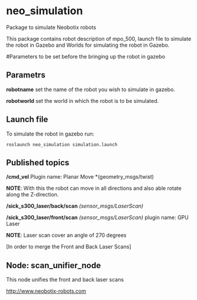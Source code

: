 # neo_simulation
Package to simulate Neobotix robots 

This package contains robot description of mpo_500, launch file to simulate the robot in Gazebo and Worlds for simulating the robot in Gazebo.


#Parameters to be set before the bringing up the robot in gazebo 

## Parametrs
**robotname**
set the name of the robot you wish to simulate in gazebo.

**robotworld**
set the world in which the robot is to be simulated.

## Launch file

To simulate the robot in gazebo run:

`roslaunch neo_simulation simulation.launch`


## Published topics

**/cmd_vel**
Plugin name: Planar Move *(geometry_msgs/twist)

__NOTE__: With this the robot can move in all directions and also able rotate along the Z-direction.


**/sick_s300_laser/back/scan**  *(sensor_msgs/LaserScan)*

**/sick_s300_laser/front/scan** *(sensor_msgs/LaserScan)*
plugin name: GPU Laser

__NOTE__: Laser scan cover an angle of 270 degrees


[In order to merge the Front and Back Laser Scans]

Node: scan_unifier_node
---------------------
This node unifies the front and back laser scans


http://www.neobotix-robots.com
